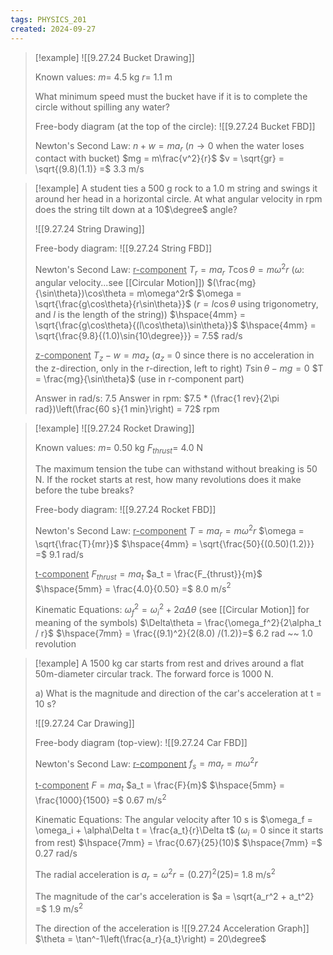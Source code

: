 ```yaml
---
tags: PHYSICS_201
created: 2024-09-27
---
```


> [!example]
> ![[9.27.24 Bucket Drawing]]
> 
> Known values:
> $m =$ 4.5 kg
> $r =$ 1.1 m
> 
> What minimum speed must the bucket have if it is to complete the circle without spilling any water?
> 
> Free-body diagram (at the top of the circle):
> ![[9.27.24 Bucket FBD]]
> 
> Newton's Second Law:
> $n + w = ma_r$ ($n \rightarrow 0$ when the water loses contact with bucket)
> $mg = m\frac{v^2}{r}$
> $v = \sqrt{gr} = \sqrt{(9.8)(1.1)} =$ 3.3 m/s

> [!example]
> A student ties a 500 g rock to a 1.0 m string and swings it around her head in a horizontal circle. At what angular velocity in rpm does the string tilt down at a 10$\degree$ angle?
> 
> ![[9.27.24 String Drawing]]
> 
> Free-body diagram:
> ![[9.27.24 String FBD]]
> 
> Newton's Second Law:
> <u>r-component</u>
> $T_r = ma_r$
> $T\cos\theta = m\omega ^2 r$ ($\omega$: angular velocity...see [[Circular Motion]])
> $(\frac{mg}{\sin\theta})\cos\theta = m\omega^2r$
> $\omega = \sqrt{\frac{g\cos\theta}{r\sin\theta}}$ ($r = l\cos\theta$ using trigonometry, and $l$ is the length of the string))
> $\hspace{4mm} = \sqrt{\frac{g\cos\theta}{(l\cos\theta)\sin\theta}}$
> $\hspace{4mm} = \sqrt{\frac{9.8}{(1.0)\sin{10\degree}}} = 7.5$ rad/s
> 
> <u>z-component</u>
> $T_z - w = ma_z$ ($a_z$ = 0 since there is no acceleration in the z-direction, only in the r-direction, left to right)
> $T\sin\theta - mg = 0$
> $T = \frac{mg}{\sin\theta}$ (use in r-component part)
> 
> Answer in rad/s: 7.5
> Answer in rpm: $7.5 * (\frac{1 rev}{2\pi rad})\left(\frac{60 s}{1 min}\right) = 72$ rpm

> [!example]
> ![[9.27.24 Rocket Drawing]]
> 
> Known values:
> $m =$ 0.50 kg
> $F_{thrust} =$ 4.0 N
> 
> The maximum tension the tube can withstand without breaking is 50 N. If the rocket starts at rest, how many revolutions does it make before the tube breaks?
> 
> Free-body diagram:
> ![[9.27.24 Rocket FBD]]
> 
> Newton's Second Law:
> <u>r-component</u>
> $T = ma_r = m\omega^2r$
> $\omega = \sqrt{\frac{T}{mr}}$
> $\hspace{4mm} = \sqrt{\frac{50}{(0.50)(1.2)}} =$ 9.1 rad/s
> 
> <u>t-component</u>
> $F_{thrust} = ma_t$
> $a_t = \frac{F_{thrust}}{m}$
> $\hspace{5mm} = \frac{4.0}{0.50} =$ 8.0 m/s$^2$
> 
> Kinematic Equations:
> $\omega_f^2 = \omega_i^2 + 2\alpha\Delta\theta$ (see [[Circular Motion]] for meaning of the symbols)
> $\Delta\theta = \frac{\omega_f^2}{2\alpha_t / r}$
> $\hspace{7mm} = \frac{(9.1)^2}{2(8.0) /(1.2)}=$ 6.2 rad ~~ 1.0 revolution

> [!example]
> A 1500 kg car starts from rest and drives around a flat 50m-diameter circular track. The forward force is 1000 N.
> 
> a) What is the magnitude and direction of the car's acceleration at t = 10 s?
> 
> ![[9.27.24 Car Drawing]]
> 
> Free-body diagram (top-view):
> ![[9.27.24 Car FBD]]
> 
> Newton's Second Law:
> <u>r-component</u>
> $f_s = ma_r = m\omega^2r$
> 
> <u>t-component</u>
> $F = ma_t$
> $a_t = \frac{F}{m}$
> $\hspace{5mm} = \frac{1000}{1500} =$ 0.67 m/s$^2$
> 
> Kinematic Equations:
> The angular velocity after 10 s is
> $\omega_f = \omega_i + \alpha\Delta t = \frac{a_t}{r}\Delta t$ ($\omega_i$ = 0 since it starts from rest)
> $\hspace{7mm} = \frac{0.67}{25}(10)$
> $\hspace{7mm} =$ 0.27 rad/s
> 
> The radial acceleration is
> $a_r = \omega^2r = (0.27)^2(25) =$ 1.8 m/s$^2$
> 
> The magnitude of the car's acceleration is
> $a = \sqrt{a_r^2 + a_t^2} =$ 1.9 m/s$^2$
> 
> The direction of the acceleration is
> ![[9.27.24 Acceleration Graph]]
> $\theta = \tan^-1\left(\frac{a_r}{a_t}\right) = 20\degree$